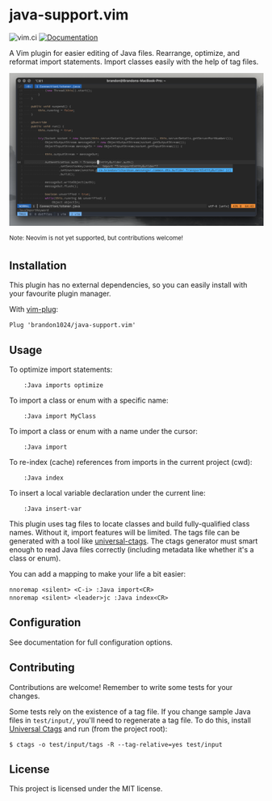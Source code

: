 # java-support.vim
![vim.ci](https://img.shields.io/github/workflow/status/brandon1024/java-support.vim/vim.ci)
[![Documentation](https://img.shields.io/badge/Documentation-java--support.txt-brightgreen)](https://github.com/brandon1024/java-support.vim/blob/main/doc/java-support.txt)

A Vim plugin for easier editing of Java files. Rearrange, optimize, and
reformat import statements. Import classes easily with the help of tag files.

![](.github/screenshot.png)

<sup>Note: Neovim is not yet supported, but contributions welcome!</sup>

## Installation
This plugin has no external dependencies, so you can easily install with your
favourite plugin manager.

With [vim-plug](https://github.com/junegunn/vim-plug):
```vim
Plug 'brandon1024/java-support.vim'
```

## Usage
To optimize import statements:
```
	:Java imports optimize
```

To import a class or enum with a specific name:
```
	:Java import MyClass
```

To import a class or enum with a name under the cursor:
```
	:Java import
```

To re-index (cache) references from imports in the current project (cwd):
```
	:Java index
```

To insert a local variable declaration under the current line:
```
	:Java insert-var
```

This plugin uses tag files to locate classes and build fully-qualified class
names. Without it, import features will be limited. The tags file can be
generated with a tool like
[universal-ctags](https://github.com/universal-ctags/ctags). The ctags
generator must smart enough to read Java files correctly (including metadata
like whether it's a class or enum).

You can add a mapping to make your life a bit easier:
```vim
nnoremap <silent> <C-i> :Java import<CR>
nnoremap <silent> <leader>jc :Java index<CR>
```

## Configuration
See documentation for full configuration options.

## Contributing
Contributions are welcome! Remember to write some tests for your changes.

Some tests rely on the existence of a tag file. If you change sample Java files
in `test/input/`, you'll need to regenerate a tag file. To do this, install
[Universal Ctags](https://github.com/universal-ctags/ctags) and run (from the
project root):
```
$ ctags -o test/input/tags -R --tag-relative=yes test/input
```

## License
This project is licensed under the MIT license.

